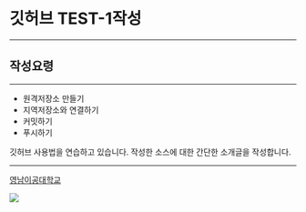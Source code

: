 # 깃허브 TEST-1작성

---

## 작성요령

---

- 원격저장소 만들기
- 지역저장소와 연결하기
- 커밋하기
- 푸시하기

깃허브 사용법을 연습하고 있습니다. 작성한 소스에 대한 간단한 소개글을 작성합니다.


---

[영남이공대학교](http://www.ync.ac.kr)



![](https://www.google.com/images/branding/googlelogo/2x/googlelogo_light_color_92x30dp.png)

